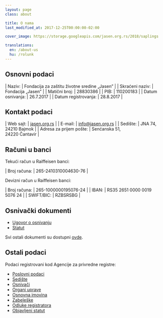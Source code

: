 ```yaml
---
layout: page
class: about

title: O nama
last_modified_at: 2017-12-25T00:00:00-02:00

cover_image: https://storage.googleapis.com/jasen.org.rs/2018/saplings.jpg

translations:
  en: /about-us
  hu: /rolunk
---
```

## Osnovni podaci

| Naziv:               | Fondacija za zaštitu životne sredine „Jasen” |
| Skraćeni naziv:      | Fondacija „Jasen”                            |
| Matični broj:        | 28830386                                     |
| PIB:                 | 110200183                                    |
| Datum osnivanja:     | 26.7.2017                                    |
| Datum registrovanja: | 28.8.2017                                    |

## Kontakt podaci

| Web sajt:               | [jasen.org.rs]                  |
| E-mail:                 | [info@jasen.org.rs]             |
| Sedište:                | JNA 74,<br>24210 Bajmok         |
| Adresa za prijem pošte: | Senćanska 51,<br>24220 Čantavir |

[jasen.org.rs]: https://jasen.org.rs
[info@jasen.org.rs]: mailto:info@jasen.org.rs

## Računi u banci

Tekući račun u Raiffeisen banci:

| Broj računa: | 265-2410310004630-76 |

Devizni račun u Raiffeisen banci:

| Broj računa: | 265-1000000195076-24        |
| IBAN:        | RS35 2651 0000 0019 5076 24 |
| SWIFT/BIC:   | RZBSRSBG                    |

## Osnivački dokumenti

- [Ugovor o osnivanju]
- [Statut]

Svi ostali dokumenti su dostupni [ovde](/dokumenti/).

[Ugovor o osnivanju]: /docs/ugovor-o-osnivanju.pdf
[Statut]: /docs/statut.pdf

## Ostali podaci

Podaci registrovani kod Agencije za privredne registre:

- [Poslovni podaci]
- [Sedište]
- [Osnivači]
- [Organi uprave]
- [Osnovna imovina]
- [Zabeleške]
- [Odluke registratora]
- [Objavljeni statut]

[Poslovni podaci]: http://pretraga.apr.gov.rs/FoundationAndEndowmentWebSearch/FAEBusinessDataPage.aspx?beid=8855021&type=&rnd=3BAB996DE41CE0B915102BB086F5C49C3522D6A5
[Sedište]: http://pretraga.apr.gov.rs/FoundationAndEndowmentWebSearch/FAEAddress.aspx?beid=8855021&type=&rnd=3BAB996DE41CE0B915102BB086F5C49C3522D6A5
[Osnivači]: http://pretraga.apr.gov.rs/FoundationAndEndowmentWebSearch/FAEEstablishers.aspx?beid=8855021&type=&rnd=3BAB996DE41CE0B915102BB086F5C49C3522D6A5
[Organi uprave]: http://pretraga.apr.gov.rs/FoundationAndEndowmentWebSearch/FAESteeringComitteePage.aspx?beid=8855021&type=&rnd=3BAB996DE41CE0B915102BB086F5C49C3522D6A5
[Osnovna imovina]: http://pretraga.apr.gov.rs/FoundationAndEndowmentWebSearch/FAEFoundationCapital.aspx?beid=8855021&type=&rnd=3BAB996DE41CE0B915102BB086F5C49C3522D6A5
[Zabeleške]: http://pretraga.apr.gov.rs/FoundationAndEndowmentWebSearch/FAEAnnotations.aspx?beid=8855021&type=&rnd=3BAB996DE41CE0B915102BB086F5C49C3522D6A5
[Odluke registratora]: http://pretraga.apr.gov.rs/FoundationAndEndowmentWebSearch/FAEDecrees.aspx?beid=8855021&type=&rnd=3BAB996DE41CE0B915102BB086F5C49C3522D6A5
[Objavljeni statut]: http://pretraga.apr.gov.rs/FoundationAndEndowmentWebSearch/FAEStatues.aspx?beid=8855021&type=&rnd=3BAB996DE41CE0B915102BB086F5C49C3522D6A5
